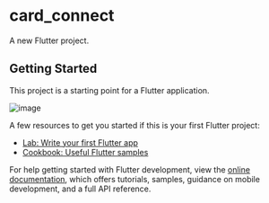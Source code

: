 # card_connect

A new Flutter project.

## Getting Started

This project is a starting point for a Flutter application.

![image](https://github.com/user-attachments/assets/d07c069e-fb54-449f-8ede-43c44a5eb6a0)


A few resources to get you started if this is your first Flutter project:

- [Lab: Write your first Flutter app](https://docs.flutter.dev/get-started/codelab)
- [Cookbook: Useful Flutter samples](https://docs.flutter.dev/cookbook)

For help getting started with Flutter development, view the
[online documentation](https://docs.flutter.dev/), which offers tutorials,
samples, guidance on mobile development, and a full API reference.
